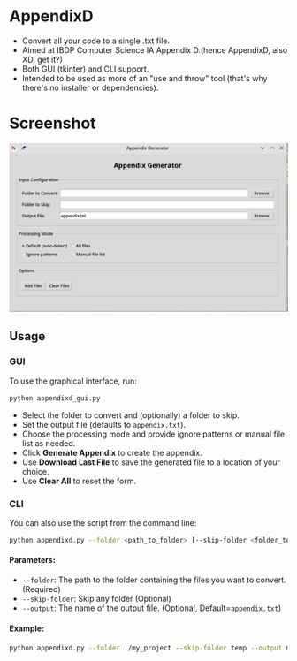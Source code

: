# AppendixD
- Convert all your code to a single .txt file.
- Aimed at IBDP Computer Science IA Appendix D.(hence AppendixD, also XD, get it?)
- Both GUI (tkinter) and CLI support.
- Intended to be used as more of an "use and throw" tool (that's why there's no installer or dependencies).

# Screenshot
<p align="center">
<img src="media/ss.png" alt="Screenshot 1"/><br>
</p>

## Usage

### GUI

To use the graphical interface, run:

```bash
python appendixd_gui.py
```

-   Select the folder to convert and (optionally) a folder to skip.
-   Set the output file (defaults to `appendix.txt`).
-   Choose the processing mode and provide ignore patterns or manual file list as needed.
-   Click **Generate Appendix** to create the appendix.
-   Use **Download Last File** to save the generated file to a location of your choice.
-   Use **Clear All** to reset the form.

### CLI
You can also use the script from the command line:

```bash
python appendixd.py --folder <path_to_folder> [--skip-folder <folder_to_skip>] [--output <output_filename>]
```

#### Parameters:

-   `--folder`: The path to the folder containing the files you want to convert. (Required)
-   `--skip-folder`: Skip any folder (Optional)
-   `--output`: The name of the output file. (Optional, Default=`appendix.txt`)

#### Example:

```bash
python appendixd.py --folder ./my_project --skip-folder temp --output my_project_appendix.txt
```
